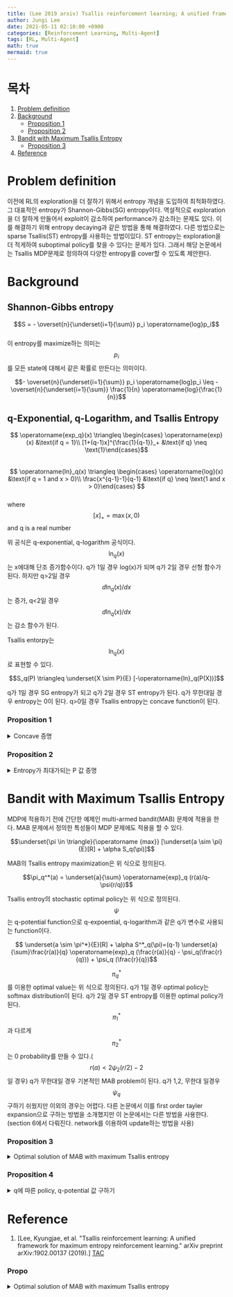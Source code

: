 ```yaml
---
title: (Lee 2019 arxiv) Tsallis reinforcement learning; A unified framework for maximum entropy reinforcement learning
author: Jungi Lee
date: 2021-05-11 02:10:00 +0900
categories: [Reinforcement Learning, Multi-Agent]
tags: [RL, Multi-Agent]
math: true
mermaid: true
---
```


# 목차 
1. [Problem definition](#problem-definition)  
1. [Background](#background)  
	- [Proposition 1](#proposition-1)  
	- [Proposition 2](#proposition-2)  
1. [Bandit with Maximum Tsallis Entropy](#bandit-with-maximum-tsallis-entropy)  
	- [Proposition 3](#proposition-3)  
1. [Reference](#reference)  

# Problem definition

이전에 RL의 exploration을 더 잘하기 위해서 entropy 개념을 도입하여 최적화하였다. 그 대표적인 entropy가 Shannon-Gibbs(SG) entropy이다. 역설적으로 exploration을 더 잘하게 만들어서 exploit이 감소하여 performance가 감소하는 문제도 있다. 이를 해결하기 위해 entropy decaying과 같은 방법을 통해 해결하였다. 다른 방법으로는 sparse Tsallis(ST) entropy를 사용하는 방법이있다. ST entropy는 exploration을 더 적게하여 suboptimal policy를 찾을 수 있다는 문제가 있다. 그래서 해당 논문에서는 Tsallis MDP문제로 정의하여 다양한 entropy를 cover할 수 있도록 제안한다.  

# Background  

## Shannon-Gibbs entropy  
$$S = - \overset{n}{\underset{i=1}{\sum}} p_i \operatorname{log}p_i$$  
이 entropy를 maximize하는 의미는 $$p_i$$를 모든 state에 대해서 같은 확률로 만든다는 의미이다.  

$$- \overset{n}{\underset{i=1}{\sum}} p_i \operatorname{log}p_i \leq - \overset{n}{\underset{i=1}{\sum}} \frac{1}{n} \operatorname{log}{\frac{1}{n}}$$  

## q-Exponential, q-Logarithm, and Tsallis Entropy  

$$ \operatorname{exp_q}(x) \triangleq \begin{cases} \operatorname{exp}(x) &\text{if q = 1}\\ [1+(q-1)x]^{\frac{1}{q-1}}_+ &\text{if q} \neq \text{1}\end{cases}$$  
$$ \operatorname{ln}_q(x) \triangleq \begin{cases} \operatorname{log}(x) &\text{if q = 1 and x > 0}\\ \frac{x^{q-1}-1}{q-1} &\text{if q} \neq \text{1 and x > 0}\end{cases} $$  
where $$[x]_+ = \operatorname{max}(x,0) $$ and q is a real number

위 공식은 q-exponential, q-logarithm 공식이다. $$\operatorname{ln}_q(x)$$는 x에대해 단조 증가함수이다. q가 1일 경우 log(x)가 되며 q가 2일 경우 선형 함수가 된다. 하지만 q>2일 경우 $$d\operatorname{ln}_q (x)/dx$$는 증가, q<2일 경우 $$d\operatorname{ln}_q (x)/dx$$는 감소 함수가 된다.

Tsallis entorpy는 $$\operatorname{ln}_q(x)$$로 표현할 수 있다.  

$$S_q(P) \triangleq \underset{X \sim P}{E} [-\operatorname{ln}_q(P(X))]$$  

q가 1일 경우 SG entropy가 되고 q가 2일 경우 ST entropy가 된다. q가 무한대일 경우 entropy는 0이 된다. q>0일 경우 Tsallis entropy는 concave function이 된다.  

### Proposition 1

<details>
<summary> Concave 증명</summary>
<div markdown="1">


Assume that X is a finite space. Let P is a probability distribution over X. if q>0, then, $$S_q(P)$$ is concave with respect to P.

proof. $$f(x) = -x \operatorname{ln}_q(x)$$이라고 정의(x>0). 이를 두번 미분.

1번 미분  
$$\frac{df(x)}{dx} = -\operatorname{ln}_q(x) -x\operatorname{ln}_q^{'}(x)$$ 

2번 미분  
$$\frac{d^2f(x)}{dx^2} = -\operatorname{ln}_q^{'}(x) -\operatorname{ln}_q^{'}(x) -\operatorname{ln}_q^{''}(x) = -2 \frac{(q-1)x^{q-2}}{q-1} - x\frac{(q-1)(q-2)x^{q-3}}{q-1}$$
$$= -2x^{q-2}-x(q-2)x^{q-3} = -qx^{q-2}$$

$$\frac{d^2f(x)}{dx^2} = -qx^{q-2} <0(x>0, q>0)$$

-q는 항상 음수이고 x의 지수함수는 항상 양수이기 때문에 2번 미분한 값은 항상 음수로 나온다. 이 결과를 이용하여 다음과 같은 특성이 만족하는 것을 보일 수 있다.

$$\lambda_1, \lambda_2 \geq 0$$, $$\lambda_1+\lambda_2 =1$$일 경우 probability $$P_1, P_2$$에 대해서 아래의 식을 만족한다.(중간값 정리)  

$$S_q(\lambda_1P_1 + \lambda_2P_2) = \underset{x}{\sum}-(\lambda_1P_1(x) + \lambda_2P_2(x))\operatorname{ln}_q(\lambda_1P_1(x)+\lambda_2P_2(x))$$
$$\ge \underset{x}{\sum} -\lambda_1P_1(x)\operatorname{ln}_q(P_1(x)) - \lambda_2P_2(x) \operatorname{ln}_q(P_2(x))$$
$$=\lambda_1S_q(P_1) + \lambda_2S_q(P_2)$$

*위 식의 부등식(>)은 논문 부등식(<) 반대로 되어있다. 내가 생각하였을 때 중간값 정리를 적용하면 논문과 다르게 부등식이 반대로 되어야한다고 생각된다. 또한 뒤쪽에서 위 식을 사용하는 부분에서는 부등식이 반대로 되어 있기 때문에 > 부등식을 사용하는 것이 맞다고 생각한다.

그러므로 $$S_q(P)$$는 P에 대해서 concave하다.

</div>
</details>

### Proposition 2
<details>
<summary> Entropy가 최대가되는 P 값 증명</summary>
<div markdown="1">
Assume that X is a finite space. Then, S_q(P) is maximized when P is a uniform distribution. 
i.e., P= 1|X| where |x| is the number of elements in X. 

proof. KKT condition을 이용하여 optimization problem 해결

기본적으로 discrete uniform distribution일 때 entropy가 최대값을 가진다는 것을 알고 있다. 이 논문에서는 다시 한번 증명을 하고 있고 이 내용을 후반 부 증명에서 사용했다.

$$\underset{P \in \triangle}{\operatorname{max}} S_q(P)$$

where, $$\triangle = \{P \mid P(x) \geq 0, \underset{x}{\sum} P(x) =1\}$$ is a probability simplex.

KKT condition: 

$$\forall x \in X, \frac{\partial(S_q(\pi)-\underset{x}{\sum}\lambda^*(x)P(x) - \mu^*(1-\underset{x}{\sum}P(X)))}{\partial P(x)} \bracevert_{P(x)=P^*(x)}$$
$$ = -\operatorname{ln}_q(P^*(x))-(P^*(x))^{q-1}-\lambda^*(x) + \mu^*$$
$$ =-q \operatorname{ln}_q(P^*(x)) -1 -\lambda^*(x) + \mu^* =0$$  
$$\forall x \in X, 0 = 1 -\underset{x}{\sum}P^*(x), P^*(x) \geq 0 $$  
$$\forall x \in X, \lambda^*(x) \leq 0$$  
$$\forall x \in X, \lambda^*(x)P^*(x) =0$$

where $$\lambda^*$$ and $$\mu^*$$ are the Lagrangian multipliers for constraints in $$\triangle$$  

세부 증명 1.  
$$\frac {\partial S_q(\pi)} {\partial P(x)} = \frac{P(x)^{q-1}-1}{q-1} + P(x) \frac{(q-1)P(x)^{q-2}}{q-1}$$  
$$=\frac{P(x)^{q-1}-1}{q-1} + \frac{(q-1)P(x)^{q-1}}{q-1}$$
$$=\frac{qP(x)^{q-1}-1}{q-1}$$
$$=\frac{qP(x)^{q-1} -q -1 +q}{q-1}$$
$$=q\operatorname{ln}_qP(x)-1$$

세부 증명 2. 첫번째 KKT condition을 이용하여 $$P^*(x)$$에 대해서 정리  
$$P^*(x) \ge 0$$이므로 $$\lambda^*(x) =0$$이 된다.  

$$-q\operatorname{ln}_q(P^*(x)) -1 + \mu^*=0$$  
$$\operatorname{ln}_q(P^*(x)) = \frac{-1+\mu^*}{q}$$  
$$\frac{P^*(x)^{q-1}-1}{q-1} = \frac{-1 + \mu^*}{q}$$  
$$P^*(x)^{q-1}-1 = (q-1) \frac{-1 + \mu^*}{q}$$  
$$P^*(x) = (1+(q-1)\frac{-1 + \mu^*}{q})^{\frac{1}{q-1}}=\operatorname{exp}_q(\frac{\mu^* -1}{q})$$

P는 $$\mu$$와 q에 의해서만 결정된다.(constant probability mass) x에 대한 함수가 아니므로 $$P^*(x)=1/\vert S \vert$$ where $$S=\{x \mid P^*(x) \ge0\}$$이다.(P가 모든 확률에 대한 uniform이 아닌 일부 확률에 대해서만 동일한 확률을 가질 수 있다. 물론 $$P^*(x) \ge 0$$이라고 condition이 있으므로 이미 uniform이라고 해도 될 것같다.)

Optimal value는 $$S_q(P^*)=-\operatorname{ln}_q(1/ \vert S \vert)$$이다. $$-\operatorname{ln}_q(x)$$는 단조 증가함수이므로 $$\mid S \mid$$는 최대가 되어야한다. S=X일 때 S가 최대가 되므로 $$P^*(x) = 1/\vert X \vert $$이다.  





</div>
</details>




# Bandit with Maximum Tsallis Entropy  

MDP에 적용하기 전에 간단한 예제인 multi-armed bandit(MAB) 문제에 적용을 한다. MAB 문제에서 정의한 특성들이 MDP 문제에도 적용을 할 수 있다.  

$$\underset{\pi \in \triangle}{\operatorname {max}} [\underset{a \sim \pi}{E}[R] + \alpha S_q(\pi)]$$

MAB의 Tsallis entropy maximization은 위 식으로 정의된다.

$$\pi_q^*(a) = \underset{a}{\sum} \operatorname{exp}_q (r(a)/q- \psi(r/q))$$  

Tsallis entroy의 stochastic optimal policy는 위 식으로 정의된다. $$\psi$$는 q-potential function으로 q-expoential, q-logarithm과 같은 q가 변수로 사용되는 function이다.  


$$ \underset{a \sim \pi^*}{E}[R] + \alpha S^*_q(\pi)=(q-1) \underset{a}{\sum}\frac{r(a)}{q} \operatorname{exp}_q (\frac{r(a)}{q} - \psi_q(\frac{r}{q})) + \psi_q (\frac{r}{q})$$

$$\pi^*_q$$를 이용한 optimal value는 위 식으로 정의된다. q가 1일 경우 optimal policy는 softmax distribution이 된다. q가 2일 경우 ST entropy를 이용한 optimal policy가 된다. $$\pi^*_1$$과 다르게 $$\pi^*_2$$는 0 probability를 만들 수 있다.($$r(a) < 2\psi_2(r/2) -2$$일 경우) q가 무한대일 경우 기본적인 MAB problem이 된다. q가 1,2, 무한대 일경우 $$\psi_q$$구하기 쉬웠지만 이외의 경우는 어렵다. 다른 논문에서 이를 first order tayler expansion으로 구하는 방법을 소개했지만 이 논문에서는 다른 방법을 사용한다.(section 6에서 다뤄진다. network를 이용하여 update하는 방법을 사용)  

### Proposition 3
<details>
<summary> Optimal solution of MAB with maximum Tsallis entropy</summary>
<div markdown="1">

The optimal solution of 

$$\underset{\pi \in \triangle}{\operatorname{max}} [ \underset{a \sim \pi}{E} [R] + S_q(\pi)]$$

is

$$\pi^*_q(a) = \operatorname{exp}_q(\frac{r(a)}{q} - \psi_q(\frac{r}{q}))$$

where the q-potential function $$\psi_q$$ is a functional define on {A,r}

$$\psi$$는 아래의 공식의 condition에 의해서 결정된다.

$$\underset{a}{\sum}\pi^*_q(a) = \underset{a}{\sum} \operatorname{exp}_q (\frac{r(a)}{q} - \psi (\frac{r}{q})) =1 $$

$$\psi^*_q$$를 이용해서 optimal value는 아래와 같이 정의할 수 있다.

$$\underset{\pi \in \triangle}{\operatorname{max}} [ \underset{a \sim \pi}{E} [R] + S_q(\pi)] = (q-1) \underset{a}{\sum} \frac{r(a)}{q} \operatorname{exp}_q(\frac{r(a)}{q} - \psi_q \frac{r}{q}) + \psi_q(\frac{r}{q})$$

proof. $$\operatorname{exp}_q \in [0, \infty)$$는 continous 단조 함수 이기 때문에 $$\underset{a}{\sum} \operatorname{exp}_q(\frac{r}{q} - \xi)$$는 0으로 수렴하고 $$\xi$$가 +,- 무한대일 경우 무한대로 수렴한다. 그러므로 $$\underset{a}{\sum} \operatorname{exp}_q(\frac{r}{q} - \xi^*)=1$$을 만족하는 $$\xi^*$$가 존재한다. 그러므로 $$\psi_q(r/q) = \xi^*$$라고 할 수 있다.

나머지는 KKT condition을 고려하여 구한다.
KKT conditon:

$$\forall i, 1-\underset{a}{\sum} \pi^*_q(a) = 0, \pi^*_q(a) \geq 0$$  
$$\forall i, \lambda^*(a) \leq 0$$  
$$\forall i, \lambda^*(a)\pi^* =0$$  
$$\forall i, r(a)-\mu^* - \operatorname{ln}_q(\pi^*_q(a)) - (\pi^*_q(a))^{q-1}+\lambda^*(a)=0$$

마지막 condition은 아래 식으로부터 나온다.
$$\frac{\partial}{\partial \pi}(\underset{a \sim \pi}{E}[R] + S_q(\pi) + \mu^*(1-\underset{a}{\sum} \pi(a))+\lambda^*(a)\pi(a))$$

마지막 condition은 아래와 같이 변환이 가능하다.
$$0=r(a) -\mu^* - \operatorname{ln}_q(\pi^*_q(a)) - (\pi^*_q(a))^{q-1} + \lambda^*(a)$$  
$$0=r(a) -\mu^* - \operatorname{ln}_q(\pi^*_q(a)) - (q-1)\frac{(\pi^*_q(a))^{q-1}}{q-1} + \lambda^*(a)$$  
$$0=r(a) -\mu^* - \operatorname{ln}_q(\pi^*_q(a)) - (q-1)\frac{(\pi^*_q(a))^{q-1}+1-1}{q-1} + \lambda^*(a)$$  
$$0=r(a) -\mu^* - \operatorname{ln}_q(\pi^*_q(a)) - (q-1)\frac{(\pi^*_q(a))^{q-1}-1}{q-1} -1 + \lambda^*(a)$$  
$$0=r(a) -\mu^* - \operatorname{ln}_q(\pi^*_q(a)) - (q-1)\operatorname{ln}_q(\pi^*(a)) -1 + \lambda^*(a)$$  
$$0=r(a) -\mu^* - q\operatorname{ln}_q(\pi^*_q(a)) -1 + \lambda^*(a)$$  

$$\pi^*_q(a) \ge 0$$이므로 $$\lambda^*(a) =0$$이 된다. 그러므로 위 공식은 아래와 같이 표현된다.

$$0=r(a) -\mu^* - q\operatorname{ln}_q(\pi^*_q(a)) -1 $$  
$$q\operatorname{ln}_q(\pi^*_q(a))=r(a) -\mu^*  -1 $$  
$$\operatorname{ln}_q(\pi^*_q(a))=\frac{r(a)}{q} -\frac{\mu^*  +1}{q} $$  
$$\pi^*_q(a) = \operatorname{exp}_q(\frac{r(a)}{q} - \frac{\mu^*+1}{q})$$

이제 $$\mu^*$$를 구해야한다. 이 값은 $$\underset{a}{\sum}\pi^*_q(a)$$를 이용해 구할 수 있다.
$$\underset{a}{\sum}\pi^*_q(a) = \underset{a}{\sum} \operatorname{exp}_q (\frac{r(a)}{q} - \frac{\mu^*+1}{q})=1$$

이전에 $$\underset{a}{\sum} \operatorname{exp}_q (\frac{r(a)}{q} - \psi_q (\frac{r}{q}))=1$$로 표현하였다. 위 두 식이 동일하다고 하면

$$\psi(\frac{r}{q}) = \frac{\mu^*+1}{q}$$

이 된다. 이 식은 $$\mu^*$$에 대해서 풀면 해당 값을 얻을 수 있다.

$$\mu^* = q\psi_q(\frac{r}{q})-1$$

$$\pi^*_q(a) \ge 0$$를 만족해야한다.(KKT condition)

$$1+(q-1)(\frac{r(a)}{q} - \psi(\frac{r}{q})) \ge 0$$ 

이므로 $$\pi^*_q(a) \ge 0$$를 만족한다.(위 식은 $$\pi^*_q(a)$$의 definition에 의한 식이다.)

- $$\mu^*$$가 이전 공식에서 비교해서 가져오는 것이 아닌 논문 저자의 수식 표현으로 정의할 때어디서 이 표현 수식의 idea를 가져왔는 지 과정이 궁금하다.

Optimal value problem은 아래의 수식으로 표현 가능하다.

$$\underset{a \sim \pi^*_q}{E}[R] + S_q(\pi^*_q)$$  
$$=\underset{a}{\sum}r(a)\pi^*_q(a) - \underset{a}{\sum}[\frac{r(a)}{q} - \psi(\frac{r}{q})]\pi^*_q(a)$$  
$$=\underset{a}{\sum}[r(a)\pi^*_q(a) - \frac{r(a)}{q}\pi^*_q(a) + \underset{a}{\sum}\psi_q(\frac{r}{q})\pi^*_q(a)]$$  
$$=\underset{a}{\sum} \frac{qr(a)-r(a)}{q} \pi^*_q(a) + \psi_q(\frac{r}{q})\underset{a}{\sum}\pi^*_q(a)$$  
$$=(q-1)\underset{a}{\sum}\frac{r(a)}{q}\pi^*_q(a) + \psi_q(\frac{r}{q})$$  
$$=(q-1)\underset{a}{\sum}\frac{r(a)}{q}\operatorname{exp}_q(\frac{r(a)}{q} - \psi_q(\frac{r}{q})) + \psi_q(\frac{r}{q})$$  

</div>
</details>

### Proposition 4
<details>
<summary> q에 따른 policy, q-potential 값 구하기</summary>
<div markdown="1">

When q=1 and q=2, $$\psi_1, \pi^*_1$$ and $$\psi_2, \pi^*_2$$의 연산 결과는 아래와 같다.

$$\pi^*_1 = \operatorname{exp}(r(a)-\psi_1(r))$$

$$\psi_1(r) = \operatorname{log}\underset{a}{\sum}\operatorname{exp}(r(a))$$

$$\pi^*_2 = [1+ (\frac{r(a)}{2} - \psi_2(\frac{r}{2}))]_+$$

$$\psi_1(\frac{r}{2}) = 1+ \frac{\underset{a \in S}{\sum}r(a)/2 -1}{\vert S \vert}$$

proof. 

이전 공식 $$\pi^*_q(a) = \underset{a}{\sum} \operatorname{exp}(\frac{r(a)}{q} - \frac{\mu^*+1}{q})$$를 이용

q=1일 경우

$$\pi^*_1$$는 $$\operatorname{exp}(r(a) -\psi_1(r))$$이 된다.(이전의 $$\pi^*_q$$의 공식을 이용)

$$\underset{a}{\sum} \operatorname{exp}(r(a) - \mu^*-1)=1$$

$$\underset{a}{\sum} \operatorname{exp}(r(a)) \operatorname{exp}(- \mu^*-1)=1$$

$$\underset{a}{\sum} \operatorname{exp}(r(a)) = \operatorname{exp}(\mu^*+1)$$

$$\operatorname{log}(\underset{a}{\sum} \operatorname{exp}(r(a))) = \mu^* +1$$

$$\mu^* +1 = \psi_1(r(a))$$이므로

$$\psi_1(r) = \operatorname{log} \underset{a}{\sum} \operatorname{exp}(r(a))$$

q=2일 경우 

$$\pi^*_2$$는 $$\operatorname{exp}(\frac{r(a)}{2} -\psi_2(\frac{r}{2}))$$이 된다.

$$\underset{a \in S}{\sum} \operatorname{exp}_2(\frac{r(a)}{2} - \frac{\mu^*+1}{2}) = \underset{a \in S}{\sum}(1+\frac{r(a)}{2} - \frac{\mu^*+1}{2})=1$$

$$\underset{a \in S}{\sum} (1 + \frac{r(a)}{2}) = \underset{a \in S}{\sum} (\frac{\mu^*+1}{2}) +1$$

$$\underset{a \in S}{\sum} (1 + \frac{r(a)}{2}) -1 = \vert S \vert (\frac{\mu^*+1}{2})$$

$$ \frac{\underset{a \in S}{\sum} (1 + \frac{r(a)}{2})-1}{\vert S \vert} = \frac{\mu^* +1}{2}$$

$$ \frac{\vert S \vert + \underset{a \in S}{\sum} (\frac{r(a)}{2})-1}{\vert S \vert} = \frac{\mu^* +1}{2}$$

$$\frac{\mu^* +1}{2} = \psi_2(\frac{r}{2})$$이므로

$$\psi_2(\frac{r}{2})=1+ \frac{\underset{a \in S}{\sum}r(a)/2 -1}{\vert S \vert}$$



</div>
</details>

# Reference

1. [Lee, Kyungjae, et al. "Tsallis reinforcement learning: A unified framework for maximum entropy reinforcement learning." arXiv preprint arXiv:1902.00137 (2019).] [TAC]

[TAC]: https://arxiv.org/pdf/1902.00137.pdf  

### Propo
<details>
<summary> Optimal solution of MAB with maximum Tsallis entropy</summary>
<div markdown="1">


</div>
</details>


